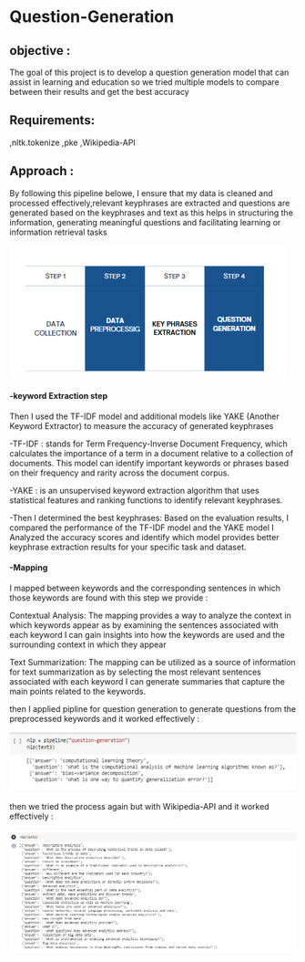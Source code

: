 # Question-Generation
## objective :
The goal of this project is to develop a question generation model that can assist in learning and education so we tried multiple models to compare between their results and get the best accuracy 
## Requirements:
,nltk.tokenize
,pke
,Wikipedia-API
## Approach :
By following this pipeline belowe, I ensure that my data is cleaned and processed effectively,relevant keyphrases are extracted and questions are generated based on the keyphrases and text as this helps in structuring the information, generating meaningful questions and facilitating learning or information retrieval tasks

![Alt text](https://github.com/menna566/Question-Generation/blob/main/steps%20.png)
 
#### -keyword Extraction step
Then I used the TF-IDF model and additional models like YAKE (Another Keyword Extractor) to measure the accuracy of generated keyphrases

-TF-IDF : stands for Term Frequency-Inverse Document Frequency, which calculates the importance of a term in a document relative to a collection of documents. This model can identify important keywords or phrases based on their frequency and rarity across the document corpus.

-YAKE : is an unsupervised keyword extraction algorithm that uses statistical features and ranking functions to identify relevant keyphrases.
 
 -Then I determined the best keyphrases:
Based on the evaluation results, I compared the performance of the TF-IDF model and the YAKE model I Analyzed the accuracy scores and identify which model provides better keyphrase extraction results for your specific task and dataset.
#### -Mapping 
I mapped between keywords and the corresponding sentences in which those keywords are found with this step we provide :

Contextual Analysis: The mapping provides a way to analyze the context in which keywords appear as by examining the sentences associated with each keyword I can gain insights into how the keywords are used and the surrounding context in which they appear

Text Summarization: The mapping can be utilized as a source of information for text summarization as by selecting the most relevant sentences associated with each keyword I can generate summaries that capture the main points related to the keywords.

then I applied pipline for question generation to generate questions from the preprocessed keywords and it worked effectively :

![Alt text](https://github.com/menna566/Question-Generation/blob/main/modeeel.png)


then we tried the process again but with Wikipedia-API and it worked effectively :

![Alt text](https://github.com/menna566/Question-Generation/blob/main/moss%3B.png)

